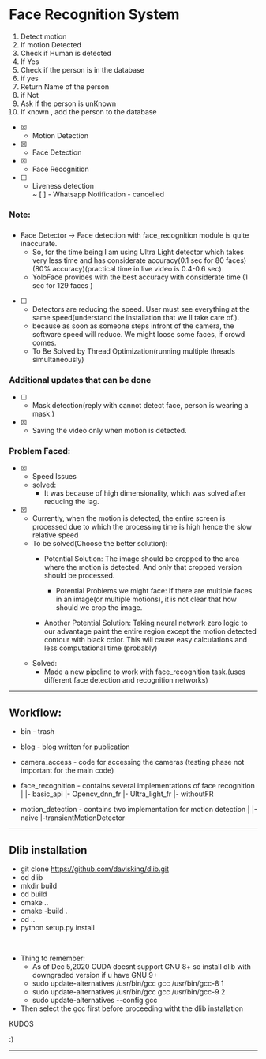 # Face Recognition System
1. Detect motion
2. If motion Detected
3. Check if Human is detected
4. If Yes
5. Check if the person is in the database
6. if yes 
7. Return Name of the person
8. if Not
9. Ask if the person is unKnown 
10. If known , add the person to the database


<!-- - [ ] - Human Detection (or Object Detection) -->
<!-- It is unneccessary as the face detection part works only for the human faces, it doesnt detect other things.-->
- [x] - Motion Detection
- [x] - Face Detection
- [x] - Face Recognition
- [ ] - Liveness detection  
 ~ [ ] - Whatsapp Notification - cancelled


### Note:
###
- Face Detector -> Face detection with face_recognition module is quite inaccurate. 
  - So, for the time being I am using Ultra Light detector which takes very less time and has considerate accuracy(0.1 sec for 80 faces)(80% accuracy)(practical time in live video is 0.4-0.6 sec)
  - YoloFace provides with the best accuracy with considerate time (1 sec for 129 faces )

- [ ] - Detectors are reducing the speed. User must see everything at the same speed(understand the installation that we ll take care of.).
  - because as soon as someone steps infront of the camera, the software speed will reduce. We might loose some faces, if crowd comes. 
  - To Be Solved by Thread Optimization(running multiple threads simultaneously)
  
### Additional updates that can be done 
- [ ] - Mask detection(reply with cannot detect face, person is wearing a mask.)
- [x] - Saving the video only when motion is detected.

### Problem Faced:
- [x] - Speed Issues 
  - solved: 
    - It was because of high dimensionality, which was solved after reducing the lag.
- [x] - Currently, when the motion is detected, the entire screen is processed due to which the processing time is high hence the slow relative speed
  - To be solved(Choose the better solution):
    - Potential Solution: The image should be cropped to the area where the motion is detected. And only that cropped version should be processed.
      - Potential Problems we might face: If there are multiple faces in an image(or multiple motions), it is not clear that how should we crop the image.

    - Another Potential Solution: Taking neural network zero logic to our advantage paint the entire region except the motion detected contour with black color. This will cause easy calculations and less computational time (probably)
  - Solved: 
    - Made a new pipeline to work with face_recognition task.(uses different face detection and recognition networks)
  
---
## Workflow:

- bin - trash
- blog - blog written for publication
- camera_access - code for accessing the cameras (testing phase not important for the main code)
- face_recognition - contains several implementations of face recognition
    |
    |- basic_api
    |- Opencv_dnn_fr
    |- Ultra_light_fr
    |- withoutFR

- motion_detection - contains two implementation for motion detection
    |
    |-naive
    |-transientMotionDetector
--- 







## Dlib installation
- git clone https://github.com/davisking/dlib.git
- cd dlib
- mkdir build
- cd build
- cmake ..
- cmake -build .
- cd ..
- python setup.py install
<br>

- Thing to remember:
  - As of Dec 5,2020 CUDA doesnt support GNU 8+ so install dlib with downgraded version if u have GNU 9+
  - sudo update-alternatives /usr/bin/gcc gcc /usr/bin/gcc-8 1
  - sudo update-alternatives /usr/bin/gcc gcc /usr/bin/gcc-9 2
  - sudo update-alternatives --config gcc 
- Then select the gcc first before proceeding witht the dlib installation 

KUDOS

:)

---